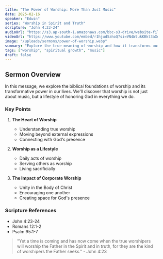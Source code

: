 ```yaml
---
title: "The Power of Worship: More Than Just Music"
date: 2025-02-16
speaker: "Edwin"
series: "Worship in Spirit and Truth"
scripture: "John 4:23-24"
audioUrl: "https://s3.ap-south-1.amazonaws.com/bbc-s3-drive/website-files/2024/11/26/Sermon/5YIAWSOT_24-11-24_tamil.mp3"
videoUrl: "https://www.youtube.com/embed/r1hjud5ahoQ?si=VN4WtukKBkt3aXo-"
image: "/uploads/sermons/power-of-worship.webp"
summary: "Explore the true meaning of worship and how it transforms our relationship with God beyond just musical expression."
tags: ["worship", "spiritual growth", "music"]
draft: false
---
```


## Sermon Overview

In this message, we explore the biblical foundations of worship and its transformative power in our lives. We'll discover that worship is not just about music, but a lifestyle of honoring God in everything we do.

### Key Points

1. **The Heart of Worship**
   - Understanding true worship
   - Moving beyond external expressions
   - Connecting with God's presence

2. **Worship as a Lifestyle**
   - Daily acts of worship
   - Serving others as worship
   - Living sacrificially

3. **The Impact of Corporate Worship**
   - Unity in the Body of Christ
   - Encouraging one another
   - Creating space for God's presence

### Scripture References
- John 4:23-24
- Romans 12:1-2
- Psalm 95:1-7

> "Yet a time is coming and has now come when the true worshipers will worship the Father in the Spirit and in truth, for they are the kind of worshipers the Father seeks." - John 4:23